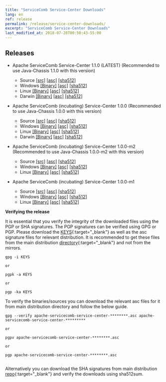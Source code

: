 ```yaml
---
title: "ServiceComb Service-Center Downloads"
lang: en
ref: release
permalink: /release/service-center-downloads/
excerpt: "ServiceComb Service-Center Downloads"
last_modified_at: 2018-07-28T00:50:43-55:00
---
```


## Releases

* Apache ServiceComb Service-Center 1.1.0 (LATEST) (Recommended to use Java-Chassis 1.1.0 with this version)
    - Source [[src]](https://apache.org/dyn/closer.cgi/servicecomb/servicecomb-service-center/1.1.0/apache-servicecomb-service-center-1.1.0-src.zip) [[asc]](https://www.apache.org/dist/servicecomb/servicecomb-service-center/1.1.0/apache-servicecomb-service-center-1.1.0-src.zip.asc) [[sha512]](https://www.apache.org/dist/servicecomb/servicecomb-service-center/1.1.0/apache-servicecomb-service-center-1.1.0-src.zip.sha512) 
    - Windows [[Binary]](https://apache.org/dyn/closer.cgi/servicecomb/servicecomb-service-center/1.1.0/apache-servicecomb-service-center-1.1.0-windows-amd64.tar.gz) [[asc]](https://www.apache.org/dist/servicecomb/servicecomb-service-center/1.1.0/apache-servicecomb-service-center-1.1.0-windows-amd64.tar.gz.asc) [[sha512]](https://www.apache.org/dist/servicecomb/servicecomb-service-center/1.1.0/apache-servicecomb-service-center-1.1.0-windows-amd64.tar.gz.sha512)
    - Linux [[Binary]](https://apache.org/dyn/closer.cgi/servicecomb/servicecomb-service-center/1.1.0/apache-servicecomb-service-center-1.1.0-linux-amd64.tar.gz) [[asc]](https://www.apache.org/dist/servicecomb/servicecomb-service-center/1.1.0/apache-servicecomb-service-center-1.1.0-linux-amd64.tar.gz.asc) [[sha512]](https://www.apache.org/dist/servicecomb/servicecomb-service-center/1.1.0/apache-servicecomb-service-center-1.1.0-linux-amd64.tar.gz.sha512)
    - Darwin [[Binary]](https://apache.org/dyn/closer.cgi/servicecomb/servicecomb-service-center/1.1.0/apache-servicecomb-service-center-1.1.0-darwin-amd64.tar.gz) [[asc]](https://www.apache.org/dist/servicecomb/servicecomb-service-center/1.1.0/apache-servicecomb-service-center-1.1.0-darwin-amd64.tar.gz.asc) [[sha512]](https://www.apache.org/dist/servicecomb/servicecomb-service-center/1.1.0/apache-servicecomb-service-center-1.1.0-darwin-amd64.tar.gz.sha512)


* Apache ServiceComb (incubating) Service-Center 1.0.0 (Recommended to use Java-Chassis 1.0.0 with this version)
    - Source [[src]](http://archive.apache.org/dist/incubator/servicecomb/incubator-servicecomb-service-center/1.0.0/apache-servicecomb-incubating-service-center-1.0.0-src.zip) [[asc]](http://archive.apache.org/dist/incubator/servicecomb/incubator-servicecomb-service-center/1.0.0/apache-servicecomb-incubating-service-center-1.0.0-src.zip.asc) [[sha512]](http://archive.apache.org/dist/incubator/servicecomb/incubator-servicecomb-service-center/1.0.0/apache-servicecomb-incubating-service-center-1.0.0-src.zip.sha512) 
    - Windows [[Binary]](http://archive.apache.org/dist/incubator/servicecomb/incubator-servicecomb-service-center/1.0.0/apache-servicecomb-incubating-service-center-1.0.0-windows-amd64.tar.gz) [[asc]](http://archive.apache.org/dist/incubator/servicecomb/incubator-servicecomb-service-center/1.0.0/apache-servicecomb-incubating-service-center-1.0.0-windows-amd64.tar.gz.asc) [[sha512]](http://archive.apache.org/dist/incubator/servicecomb/incubator-servicecomb-service-center/1.0.0/apache-servicecomb-incubating-service-center-1.0.0-windows-amd64.tar.gz.sha512)
    - Linux [[Binary]](http://archive.apache.org/dist/incubator/servicecomb/incubator-servicecomb-service-center/1.0.0/apache-servicecomb-incubating-service-center-1.0.0-linux-amd64.tar.gz) [[asc]](http://archive.apache.org/dist/incubator/servicecomb/incubator-servicecomb-service-center/1.0.0/apache-servicecomb-incubating-service-center-1.0.0-linux-amd64.tar.gz.asc) [[sha512]](http://archive.apache.org/dist/incubator/servicecomb/incubator-servicecomb-service-center/1.0.0/apache-servicecomb-incubating-service-center-1.0.0-linux-amd64.tar.gz.sha512)
    - Darwin [[Binary]](http://archive.apache.org/dist/incubator/servicecomb/incubator-servicecomb-service-center/1.0.0/apache-servicecomb-incubating-service-center-1.0.0-darwin-amd64.tar.gz) [[asc]](http://archive.apache.org/dist/incubator/servicecomb/incubator-servicecomb-service-center/1.0.0/apache-servicecomb-incubating-service-center-1.0.0-darwin-amd64.tar.gz.asc) [[sha512]](http://archive.apache.org/dist/incubator/servicecomb/incubator-servicecomb-service-center/1.0.0/apache-servicecomb-incubating-service-center-1.0.0-darwin-amd64.tar.gz.sha512)


* Apache ServiceComb (incubating) Service-Center 1.0.0-m2 (Recommended to use Java-Chassis 1.0.0-m2 with this version)
    - Source [[src]](http://archive.apache.org/dist/incubator/servicecomb/incubator-servicecomb-service-center/1.0.0-m2/apache-servicecomb-incubating-service-center-1.0.0-m2-src.zip) [[asc]](http://archive.apache.org/dist/incubator/servicecomb/incubator-servicecomb-service-center/1.0.0-m2/apache-servicecomb-incubating-service-center-1.0.0-m2-src.zip.asc) [[sha512]](http://archive.apache.org/dist/incubator/servicecomb/incubator-servicecomb-service-center/1.0.0-m2/apache-servicecomb-incubating-service-center-1.0.0-m2-src.zip.sha512) 
    - Windows [[Binary]](http://archive.apache.org/dist/incubator/servicecomb/incubator-servicecomb-service-center/1.0.0-m2/apache-servicecomb-incubating-service-center-1.0.0-m2-windows-amd64.tar.gz) [[asc]](http://archive.apache.org/dist/incubator/servicecomb/incubator-servicecomb-service-center/1.0.0-m2/apache-servicecomb-incubating-service-center-1.0.0-m2-windows-amd64.tar.gz.asc) [[sha512]](http://archive.apache.org/dist/incubator/servicecomb/incubator-servicecomb-service-center/1.0.0-m2/apache-servicecomb-incubating-service-center-1.0.0-m2-windows-amd64.tar.gz.sha512)
    - Linux [[Binary]](http://archive.apache.org/dist/incubator/servicecomb/incubator-servicecomb-service-center/1.0.0-m2/apache-servicecomb-incubating-service-center-1.0.0-m2-linux-amd64.tar.gz) [[asc]](http://archive.apache.org/dist/incubator/servicecomb/incubator-servicecomb-service-center/1.0.0-m2/apache-servicecomb-incubating-service-center-1.0.0-m2-linux-amd64.tar.gz.asc) [[sha512]](http://archive.apache.org/dist/incubator/servicecomb/incubator-servicecomb-service-center/1.0.0-m2/apache-servicecomb-incubating-service-center-1.0.0-m2-linux-amd64.tar.gz.sha512)


* Apache ServiceComb (incubating) Service-Center 1.0.0-m1
    - Source [[src]](http://archive.apache.org/dist/incubator/servicecomb/incubator-servicecomb-service-center/1.0.0-m1/apache-servicecomb-incubating-service-center-1.0.0-m1-src.zip) [[asc]](http://archive.apache.org/dist/incubator/servicecomb/incubator-servicecomb-service-center/1.0.0-m1/apache-servicecomb-incubating-service-center-1.0.0-m1-src.zip.asc) [[sha512]](http://archive.apache.org/dist/incubator/servicecomb/incubator-servicecomb-service-center/1.0.0-m1/apache-servicecomb-incubating-service-center-1.0.0-m1-src.zip.sha512) 
    - Windows [[Binary]](http://archive.apache.org/dist/incubator/servicecomb/incubator-servicecomb-service-center/1.0.0-m1/apache-servicecomb-incubating-service-center-1.0.0-m1-windows-amd64.tar.gz) [[asc]](http://archive.apache.org/dist/incubator/servicecomb/incubator-servicecomb-service-center/1.0.0-m1/apache-servicecomb-incubating-service-center-1.0.0-m1-windows-amd64.tar.gz.asc) [[sha512]](http://archive.apache.org/dist/incubator/servicecomb/incubator-servicecomb-service-center/1.0.0-m1/apache-servicecomb-incubating-service-center-1.0.0-m1-windows-amd64.tar.gz.sha512)
    - Linux [[Binary]](http://archive.apache.org/dist/incubator/servicecomb/incubator-servicecomb-service-center/1.0.0-m1/apache-servicecomb-incubating-service-center-1.0.0-m1-linux-amd64.tar.gz) [[asc]](http://archive.apache.org/dist/incubator/servicecomb/incubator-servicecomb-service-center/1.0.0-m1/apache-servicecomb-incubating-service-center-1.0.0-m1-linux-amd64.tar.gz.asc) [[sha512]](http://archive.apache.org/dist/incubator/servicecomb/incubator-servicecomb-service-center/1.0.0-m1/apache-servicecomb-incubating-service-center-1.0.0-m1-linux-amd64.tar.gz.sha512)

**Verifying the release**

It is essential that you verify the integrity of the downloaded files using the PGP or SHA signatures.
 The PGP signatures can  be verified using GPG or PGP. 
 Please download the [KEYS](https://www.apache.org/dist/servicecomb/KEYS){:target="_blank"} as well as the asc signature files for relevant distribution. It is recommended to get these files from the main distribution [directory](https://www.apache.org/dist/servicecomb/servicecomb-service-center/){:target="_blank"} and not from the mirrors.
 ```
 gpg -i KEYS
 
 or
 
 pgpk -a KEYS
 
 or
 
 pgp -ka KEYS

```

To verify the binaries/sources you can download the relevant asc files for it from main distribution directory and follow the below guide.

```
gpg --verify apache-servicecomb-service-center-********.asc apache-servicecomb-service-center-*********

or

pgpv apache-servicecomb-service-center-********.asc

or 

pgp apache-servicecomb-service-center-********.asc


```

Alternatively you can download the SHA signatures from main distribution [repo](https://www.apache.org/dist/servicecomb/servicecomb-service-center/){:target="_blank"} and verify the downloads using sha512sum.
